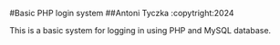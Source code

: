 #Basic PHP login system
##Antoni Tyczka :copytright:2024

This is a basic system for logging in using PHP and MySQL database.
